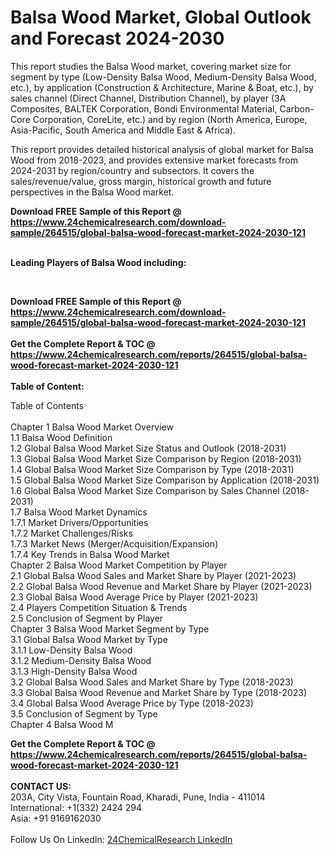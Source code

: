 <h1>Balsa Wood Market, Global Outlook and Forecast 2024-2030</h1><p>
This report studies the Balsa Wood market, covering market size for segment by type (Low-Density Balsa Wood, Medium-Density Balsa Wood, etc.), by application (Construction &amp; Architecture, Marine &amp; Boat, etc.), by sales channel (Direct Channel, Distribution Channel), by player (3A Composites, BALTEK Corporation, Bondi Environmental Material, Carbon-Core Corporation, CoreLite, etc.) and by region (North America, Europe, Asia-Pacific, South America and Middle East &amp; Africa).</p><p>
</p><p>
This report provides detailed historical analysis of global market for Balsa Wood from 2018-2023, and provides extensive market forecasts from 2024-2031 by region/country and subsectors. It covers the sales/revenue/value, gross margin, historical growth and future perspectives in the Balsa Wood market.</p><div><b>Download FREE Sample of this Report @ 
            <a href="https://www.24chemicalresearch.com/download-sample/264515/global-balsa-wood-forecast-market-2024-2030-121">
            https://www.24chemicalresearch.com/download-sample/264515/global-balsa-wood-forecast-market-2024-2030-121</a></b></div><br><p>
<strong>Leading Players of Balsa Wood including:</strong>
</p><p>
</p><p>
</p><p>
</p><p>
</p><p>
 </p><div><b>Download FREE Sample of this Report @ 
            <a href="https://www.24chemicalresearch.com/download-sample/264515/global-balsa-wood-forecast-market-2024-2030-121">
            https://www.24chemicalresearch.com/download-sample/264515/global-balsa-wood-forecast-market-2024-2030-121</a></b></div><br><div><b>Get the Complete Report & TOC @ 
            <a href="https://www.24chemicalresearch.com/reports/264515/global-balsa-wood-forecast-market-2024-2030-121">
            https://www.24chemicalresearch.com/reports/264515/global-balsa-wood-forecast-market-2024-2030-121</a></b></div><br>
            <b>Table of Content:</b><p>Table of Contents<br />
<br />
Chapter 1 Balsa Wood Market Overview<br />
    1.1 Balsa Wood Definition<br />
    1.2 Global Balsa Wood Market Size Status and Outlook (2018-2031)<br />
    1.3 Global Balsa Wood Market Size Comparison by Region (2018-2031)<br />
    1.4 Global Balsa Wood Market Size Comparison by Type (2018-2031)<br />
    1.5 Global Balsa Wood Market Size Comparison by Application (2018-2031)<br />
    1.6 Global Balsa Wood Market Size Comparison by Sales Channel (2018-2031)<br />
    1.7 Balsa Wood Market Dynamics<br />
        1.7.1 Market Drivers/Opportunities<br />
        1.7.2 Market Challenges/Risks<br />
        1.7.3 Market News (Merger/Acquisition/Expansion)<br />
        1.7.4 Key Trends in Balsa Wood Market<br />
Chapter 2 Balsa Wood Market Competition by Player<br />
    2.1 Global Balsa Wood Sales and Market Share by Player (2021-2023)<br />
    2.2 Global Balsa Wood Revenue and Market Share by Player (2021-2023)<br />
    2.3 Global Balsa Wood Average Price by Player (2021-2023)<br />
    2.4 Players Competition Situation & Trends<br />
    2.5 Conclusion of Segment by Player<br />
Chapter 3 Balsa Wood Market Segment by Type<br />
    3.1 Global Balsa Wood Market by Type<br />
        3.1.1 Low-Density Balsa Wood<br />
        3.1.2 Medium-Density Balsa Wood<br />
        3.1.3 High-Density Balsa Wood<br />
    3.2 Global Balsa Wood Sales and Market Share by Type (2018-2023)<br />
    3.3 Global Balsa Wood Revenue and Market Share by Type (2018-2023)<br />
    3.4 Global Balsa Wood Average Price by Type (2018-2023)<br />
    3.5 Conclusion of Segment by Type<br />
Chapter 4 Balsa Wood M</p><div><b>Get the Complete Report & TOC @ 
            <a href="https://www.24chemicalresearch.com/reports/264515/global-balsa-wood-forecast-market-2024-2030-121">
            https://www.24chemicalresearch.com/reports/264515/global-balsa-wood-forecast-market-2024-2030-121</a></b></div><br><b>CONTACT US:</b><br>
            203A, City Vista, Fountain Road, Kharadi, Pune, India - 411014<br>
            International: +1(332) 2424 294<br>
            Asia: +91 9169162030 <br><br>
            Follow Us On LinkedIn: <a href="https://www.linkedin.com/company/24chemicalresearch/">24ChemicalResearch LinkedIn</a>